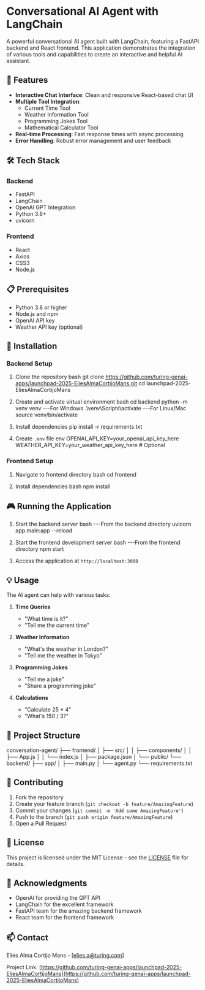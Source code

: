 # Conversational AI Agent with LangChain

A powerful conversational AI agent built with LangChain, featuring a FastAPI backend and React frontend. This application demonstrates the integration of various tools and capabilities to create an interactive and helpful AI assistant.

## 🌟 Features

- **Interactive Chat Interface**: Clean and responsive React-based chat UI
- **Multiple Tool Integration**: 
  - Current Time Tool
  - Weather Information Tool
  - Programming Jokes Tool
  - Mathematical Calculator Tool
- **Real-time Processing**: Fast response times with async processing
- **Error Handling**: Robust error management and user feedback

## 🛠 Tech Stack

### Backend
- FastAPI
- LangChain
- OpenAI GPT Integration
- Python 3.8+
- uvicorn

### Frontend
- React
- Axios
- CSS3
- Node.js

## 📋 Prerequisites

- Python 3.8 or higher
- Node.js and npm
- OpenAI API key
- Weather API key (optional)

## 🚀 Installation

### Backend Setup

1. Clone the repository
bash
git clone https://github.com/turing-genai-apps/launchpad-2025-EliesAlmaCortijoMans.git
cd launchpad-2025-EliesAlmaCortijoMans

2. Create and activate virtual environment
bash
cd backend
python -m venv venv
---For Windows
.\venv\Scripts\activate
---For Linux/Mac
source venv/bin/activate

3. Install dependencies
pip install -r requirements.txt

4. Create `.env` file
env
OPENAI_API_KEY=your_openai_api_key_here
WEATHER_API_KEY=your_weather_api_key_here # Optional

### Frontend Setup

1. Navigate to frontend directory
bash
cd frontend

2. Install dependencies
bash
npm install

## 🎮 Running the Application

1. Start the backend server
bash
---From the backend directory
uvicorn app.main:app --reload

2. Start the frontend development server
bash
---From the frontend directory
npm start


3. Access the application at `http://localhost:3000`

## 💡 Usage

The AI agent can help with various tasks:

1. **Time Queries**
   - "What time is it?"
   - "Tell me the current time"

2. **Weather Information**
   - "What's the weather in London?"
   - "Tell me the weather in Tokyo"

3. **Programming Jokes**
   - "Tell me a joke"
   - "Share a programming joke"

4. **Calculations**
   - "Calculate 25 * 4"
   - "What's 150 / 3?"

## 🔧 Project Structure
conversation-agent/
├── frontend/
│ ├── src/
│ │ ├── components/
│ │ ├── App.js
│ │ └── index.js
│ ├── package.json
│ └── public/
└── backend/
├── app/
│ ├── main.py
│ └── agent.py
└── requirements.txt


## 🤝 Contributing

1. Fork the repository
2. Create your feature branch (`git checkout -b feature/AmazingFeature`)
3. Commit your changes (`git commit -m 'Add some AmazingFeature'`)
4. Push to the branch (`git push origin feature/AmazingFeature`)
5. Open a Pull Request

## 📝 License

This project is licensed under the MIT License - see the [LICENSE](LICENSE) file for details.

## 👏 Acknowledgments

- OpenAI for providing the GPT API
- LangChain for the excellent framework
- FastAPI team for the amazing backend framework
- React team for the frontend framework

## 📫 Contact

Elies Alma Cortijo Mans - [elies.a@turing.com]

Project Link: [https://github.com/turing-genai-apps/launchpad-2025-EliesAlmaCortijoMans](https://github.com/turing-genai-apps/launchpad-2025-EliesAlmaCortijoMans)
